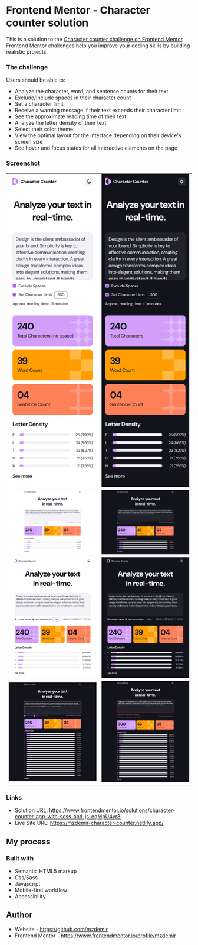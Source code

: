 # Frontend Mentor - Character counter solution

This is a solution to the [Character counter challenge on Frontend Mentor](https://www.frontendmentor.io/challenges/character-counter-znSgeWs_i6). Frontend Mentor challenges help you improve your coding skills by building realistic projects.

### The challenge

Users should be able to:

- Analyze the character, word, and sentence counts for their text
- Exclude/Include spaces in their character count
- Set a character limit
- Receive a warning message if their text exceeds their character limit
- See the approximate reading time of their text
- Analyze the letter density of their text
- Select their color theme
- View the optimal layout for the interface depending on their device's screen size
- See hover and focus states for all interactive elements on the page

### Screenshot

<table>
  <tr>
    <td><img src="./previews/mobile-light-preview.png" alt=""></td>
    <td><img src="./previews/mobile-dark-preview.png" alt=""></td>
  </tr>
  <tr>
    <td><img src="./previews/desktop-light-preview.png" alt=""></td>
    <td><img src="./previews/desktop-dark-preview.png" alt=""></td>
  </tr>
  <tr>
    <td><img src="./previews/tablet-light-preview.png" alt=""></td>
    <td><img src="./previews/tablet-dark-preview.png" alt=""></td>  
  </tr>
  <tr>
    <td><img src="./previews/focused-expanded-preview.png" alt=""></td>
    <td><img src="./previews/limited-char-preview.png" alt=""></td>
  </tr>
</table>

### Links

- Solution URL: https://www.frontendmentor.io/solutions/character-counter-app-with-scss-and-js-eqMpU4vr8j
- Live Site URL: https://mzdemir-character-counter.netlify.app/

## My process

### Built with

- Semantic HTML5 markup
- Css/Sass
- Javascript
- Mobile-first workflow
- Accessibility

## Author

- Website - https://github.com/mzdemir
- Frontend Mentor - https://www.frontendmentor.io/profile/mzdemir

